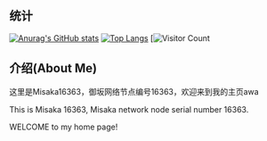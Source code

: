 ## 统计  
[![Anurag's GitHub stats](https://github-readme-stats.vercel.app/api?username=misaka16363&show_icons=true&count_private=true)](https://github.com/anuraghazra/github-readme-stats)
[![Top Langs](https://github-readme-stats.vercel.app/api/top-langs/?username=misaka16363&layout=compact)](https://github.com/anuraghazra/github-readme-stats)
[![Visitor Count](https://profile-counter.glitch.me/Misaka16363/count.svg)
## 介绍(About Me)  
这里是Misaka16363，御坂网络节点编号16363，欢迎来到我的主页awa

This is Misaka 16363, Misaka network node serial number 16363.

WELCOME to my home page!
